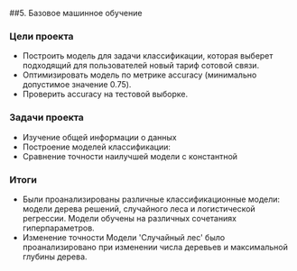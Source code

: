 ##5. Базовое машинное обучение

### Цели проекта

- Построить модель для задачи классификации, которая выберет подходящий для пользователей новый тариф сотовой связи.
- Оптимизировать модель по метрике accuracy (минимально допустимое значение 0.75).
- Проверить accuracy на тестовой выборке.

### Задачи проекта

- Изучение общей информации о данных
- Построение моделей классификации:
- Сравнение точности наилучшей модели с константной

### Итоги

- Были проанализированы различные классификационные модели: модели дерева решений, случайного леса и логистической регрессии. Модели обучены на различных сочетаниях гиперпараметров.
- Изменение точности Модели 'Случайный лес' было проанализировано при изменении числа деревьев и максимальной глубины дерева. 

